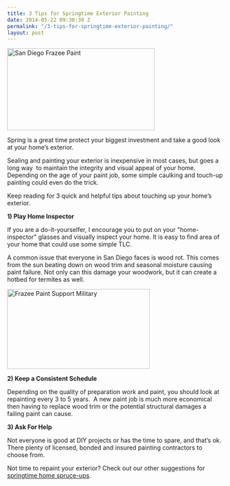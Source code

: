```yaml
---
title: 3 Tips for Springtime Exterior Painting
date: 2014-05-22 09:30:39 Z
permalink: "/3-tips-for-springtime-exterior-painting/"
layout: post
---
```


<img class=" wp-image-2128 alignright" alt="San Diego Frazee Paint" src="http://www.murraylampert.com/wp-content/uploads/FrazeePaint.jpg" width="343" height="191" />

Spring is a great time protect your biggest investment and take a good look at your home’s exterior.

Sealing and painting your exterior is inexpensive in most cases, but goes a long way  to maintain the integrity and visual appeal of your home. Depending on the age of your paint job, some simple caulking and touch-up painting could even do the trick.

Keep reading for 3 quick and helpful tips about touching up your home’s exterior.

<b>1) Play Home Inspector</b>

If you are a do-it-yourselfer, I encourage you to put on your "home-inspector" glasses and visually inspect your home. It is easy to find area of your home that could use some simple TLC.

A common issue that everyone in San Diego faces is wood rot. This comes from the sun beating down on wood trim and seasonal moisture causing paint failure. Not only can this damage your woodwork, but it can create a hotbed for termites as well.

<img class=" wp-image-2129 alignright" alt="Frazee Paint Support Military" src="http://www.murraylampert.com/wp-content/uploads/FrazeePaint-2.jpg" width="332" height="186" />

<b>2) Keep a Consistent Schedule</b>

Depending on the quality of preparation work and paint, you should look at repainting every 3 to 5 years.  A new paint job is much more economical then having to replace wood trim or the potential structural damages a failing paint can cause.

<strong><b>3) Ask For Help</b></strong>

Not everyone is good at DIY projects or has the time to spare, and that’s ok. There plenty of licensed, bonded and insured painting contractors to choose from.

Not time to repaint your exterior? Check out our other suggestions for <a href="http://www.murraylampert.com/5-spring-spruce-ups-for-your-home/">springtime home spruce-ups</a>.
